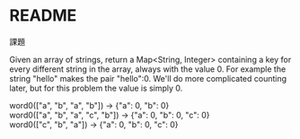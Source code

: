 # README

課題

Given an array of strings, return a Map<String, Integer> containing a key for every different string in the array, always with the value 0. For example the string "hello" makes the pair "hello":0. We'll do more complicated counting later, but for this problem the value is simply 0.

word0(["a", "b", "a", "b"]) → {"a": 0, "b": 0}    
word0(["a", "b", "a", "c", "b"]) → {"a": 0, "b": 0, "c": 0}   
word0(["c", "b", "a"]) → {"a": 0, "b": 0, "c": 0}
